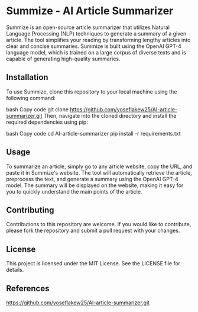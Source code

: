 # Summize - AI Article Summarizer
Summize is an open-source article summarizer that utilizes Natural Language Processing (NLP) techniques to generate a summary of a given article. The tool simplifies your reading by transforming lengthy articles into clear and concise summaries. Summize is built using the OpenAI GPT-4 language model, which is trained on a large corpus of diverse texts and is capable of generating high-quality summaries.

## Installation
To use Summize, clone this repository to your local machine using the following command:

bash
Copy code
git clone https://github.com/yoseflakew25/AI-article-summarizer.git
Then, navigate into the cloned directory and install the required dependencies using pip:

bash
Copy code
cd AI-article-summarizer
pip install -r requirements.txt
## Usage
To summarize an article, simply go to any article website, copy the URL, and paste it in Summize's website. The tool will automatically retrieve the article, preprocess the text, and generate a summary using the OpenAI GPT-4 model. The summary will be displayed on the website, making it easy for you to quickly understand the main points of the article.

## Contributing
Contributions to this repository are welcome. If you would like to contribute, please fork the repository and submit a pull request with your changes.

## License
This project is licensed under the MIT License. See the LICENSE file for details.

## References
https://github.com/yoseflakew25/AI-article-summarizer.git
